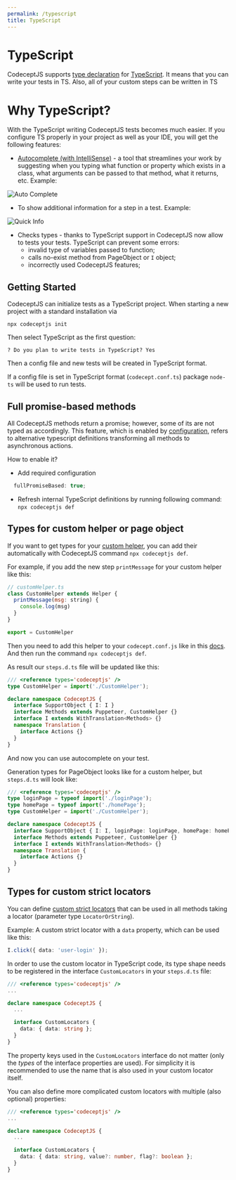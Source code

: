 ```yaml
---
permalink: /typescript
title: TypeScript
---
```


# TypeScript

CodeceptJS supports [type declaration](https://github.com/codeceptjs/CodeceptJS/tree/master/typings) for [TypeScript](https://www.typescriptlang.org/). It means that you can write your tests in TS. Also, all of your custom steps can be written in TS

# Why TypeScript?

With the TypeScript writing CodeceptJS tests becomes much easier. If you configure TS properly in your project as well as your IDE, you will get the following features:
- [Autocomplete (with IntelliSense)](https://code.visualstudio.com/docs/editor/intellisense) - a tool that streamlines your work by suggesting when you typing what function or property which exists in a class, what arguments can be passed to that method, what it returns, etc.
Example:

![Auto Complete](/img/Auto_comlete.gif)

- To show additional information for a step in a test. Example:

![Quick Info](/img/Quick_info.gif)

- Checks types - thanks to TypeScript support in CodeceptJS now allow to tests your tests. TypeScript can prevent some errors:
  - invalid type of variables passed to function;
  - calls no-exist method from PageObject or `I` object;
  - incorrectly used CodeceptJS features;


## Getting Started <Badge text="Since 3.3.5" type="warning"/>

CodeceptJS can initialize tests as a TypeScript project.
When starting a new project with a standard installation via 

```
npx codeceptjs init
``` 
Then select TypeScript as the first question:

```
? Do you plan to write tests in TypeScript? Yes
```

Then a config file and new tests will be created in TypeScript format.

If a config file is set in TypeScript format (`codecept.conf.ts`) package `node-ts` will be used to run tests. 


## Full promise-based methods <Badge text="Since 3.3.7" type="warning"/>

All CodeceptJS methods return a promise; however, some of its are not typed as accordingly.
This feature, which is enabled by [configuration](https://codecept.io/configuration/), refers to alternative typescript definitions transforming all methods to asynchronous actions.

How to enable it?
- Add required configuration
```ts
  fullPromiseBased: true;
```
- Refresh internal TypeScript definitions by running following command: `npx codeceptjs def`


## Types for custom helper or page object

If you want to get types for your [custom helper](https://codecept.io/helpers/#configuration), you can add their automatically with CodeceptJS command `npx codeceptjs def`.

For example, if you add the new step `printMessage` for your custom helper like this:
```js
// customHelper.ts
class CustomHelper extends Helper {
  printMessage(msg: string) {
    console.log(msg)
  }
}

export = CustomHelper
```

Then you need to add this helper to your `codecept.conf.js` like in this [docs](https://codecept.io/helpers/#configuration).
And then run the command `npx codeceptjs def`.

As result our `steps.d.ts` file will be updated like this:
```ts
/// <reference types='codeceptjs' />
type CustomHelper = import('./CustomHelper');

declare namespace CodeceptJS {
  interface SupportObject { I: I }
  interface Methods extends Puppeteer, CustomHelper {}
  interface I extends WithTranslation<Methods> {}
  namespace Translation {
    interface Actions {}
  }
}
```

And now you can use autocomplete on your test.

Generation types for PageObject looks like for a custom helper, but `steps.d.ts` will look like:
```ts
/// <reference types='codeceptjs' />
type loginPage = typeof import('./loginPage');
type homePage = typeof import('./homePage');
type CustomHelper = import('./CustomHelper');

declare namespace CodeceptJS {
  interface SupportObject { I: I, loginPage: loginPage, homePage: homePage }
  interface Methods extends Puppeteer, CustomHelper {}
  interface I extends WithTranslation<Methods> {}
  namespace Translation {
    interface Actions {}
  }
}
```

## Types for custom strict locators

You can define [custom strict locators](https://codecept.io/locators/#custom-strict-locators) that can be used in all methods taking a locator (parameter type `LocatorOrString`).

Example: A custom strict locator with a `data` property, which can be used like this:

```ts
I.click({ data: 'user-login' });
```

In order to use the custom locator in TypeScript code, its type shape needs to be registered in the interface `CustomLocators` in your `steps.d.ts` file:

```ts
/// <reference types='codeceptjs' />
...

declare namespace CodeceptJS {
  ...

  interface CustomLocators {
    data: { data: string };
  }
}
```

The property keys used in the `CustomLocators` interface do not matter (only the *types* of the interface properties are used). For simplicity it is recommended to use the name that is also used in your custom locator itself.

You can also define more complicated custom locators with multiple (also optional) properties:

```ts
/// <reference types='codeceptjs' />
...

declare namespace CodeceptJS {
  ...

  interface CustomLocators {
    data: { data: string, value?: number, flag?: boolean };
  }
}
```
